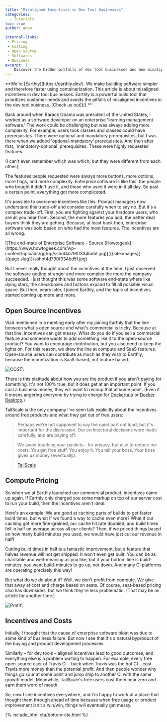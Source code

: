 ```yaml
---
title: "Misaligned Incentives in Dev Tool Businesses"
categories:
  - Tutorials
toc: true
author: Adam

internal-links:
 - Pricing
 - Costing
 - Open Source
 - Softwares
 - Business 
excerpt: |
    Discover the hidden pitfalls of dev tool businesses and how misaligned incentives can lead to bloated software and unsatisfied users. Learn how Earthly tackles these challenges and prioritizes customer needs in this insightful article.
---
```

<!--sgpt-->**We're [Earthly](https://earthly.dev/). We make building software simpler and therefore faster using containerization. This article is about misaligned incentives in dev tool businesses. Earthly is a powerful build tool that prioritizes customer needs and avoids the pitfalls of misaligned incentives in the dev tool business. [Check us out](/).**

<!-- markdownlint-disable MD028 -->
Back around when Barack Obama was president of the United States, I worked as a software developer on an enterprise 'learning management software.' The work could be challenging but was always adding more complexity. For example, users took classes and classes could have prerequisites. There were optional and mandatory prerequisites, but I was there when we added 'optional-mandatory' prerequisites. And then after that, 'mandatory-optional' prerequisites. These were highly requested features.

(I can't even remember which was which, but they were different from each other.)

The features people requested were always more buttons, more options, more flags, and more complexity. Enterprise software is like this: the people who bought it didn't use it, and those who used it were in it all day. So past a certain point, everything got more complicated.

It's possible to overcome incentives like this. Product managers now understand this trade-off and consider carefully when to say no. But it's a complex trade-off. First, you are fighting against your hardcore users, who are all you hear from. Second, the more features you add, the better deal buyers think they are getting. Because, at least back then, enterprise software was sold based on who had the most features. The incentives are all wrong.

<div class="wide">
![The end-state of Enterprise Software - Source [Howtogeek](https://www.howtogeek.com/wp-content/uploads/gg/up/sshot4d790f334bd5f.jpg)]({{site.images}}{{page.slug}}/sshot4d790f334bd5f.jpg)
</div>

But I never really thought about the incentives at the time. I just observed the software getting stranger and more complex the more the company succeeded. I just thought this was some software end-state where like dying stars, the checkboxes and buttons expand to fill all possible visual space. But then, years later, I joined Earthly, and the topic of incentives started coming up more and more.

## Open Source Incentives

Vlad mentioned in a meeting early after my joining Earthly that the line between what's open source and what's commercial is tricky. Because at that line, incentives can get messy. What do you do if you sell a commercial feature and someone wants to add something like it to the open-source product? You want to encourage contribution, but you also need to keep the lights on. For this reason, we drew the line at compute and SaaS features. Open-source users can contribute as much as they wish to Earthly, because the monetization is SaaS-based, not feature based.

![COST]({{site.images}}{{page.slug}}/cost.png)\

There is this platitude about how you are the product if you aren't paying for something. It's not 100% true, but it does get at an important point. If you cost a business money, they will want to recoup that at some point. (Even if it means angering everyone by trying to charge for [Dockerhub](https://www.theregister.com/2023/03/17/docker_free_teams_plan/) or [Docker Desktop](https://www.theregister.com/2021/08/31/docker_desktop_no_longer_free/).)

TailScale is the only company I've seen talk explicitly about the incentives around free products and what they get out of free users:

> Perhaps we're not supposed to say the quiet part out loud, but it's important for the discussion. Our architectural decisions were made carefully, and are paying off.
>
> We avoid touching your packets—for privacy, but also to reduce our costs.
> You get free stuff. You enjoy it. You tell your boss. Your boss gives us money (eventually).
>
> [TailScale](https://tailscale.com/blog/free-plan/)

## Compute Pricing

So when we at Earthly launched our commercial product, incentives came up again. If Earthly only charged you some markup on top of our server cost to run your build, then the incentives aren't ideal.

Here's an example: We are good at caching parts of builds to get faster build times, but what if we found a way to cache even more? What if our caching got more fine-grained, our cache hit rate doubled, and build times fell in half on average across all our clients? Then, if we priced things based on how many build minutes you used, we would have just cut our revenue in half!

Cutting build times in half is a fantastic improvement, but a feature that halves revenue will not get shipped. It won't even get built. You can be as charitable and well-meaning as you like, but if your bottom line is build-minutes, you want build-minutes to go up, not down. And many CI platforms are operating precisely this way!

But what do we do about it? Well, we don't profit from compute. We give that away at cost and charge based on seats. Of course, seat-based pricing also has downsides, but we think they're less problematic. (That may be an article for another time.)

![Profit]({{site.images}}{{page.slug}}/profit.png)\

## Incentives and Costs

Initially, I thought that the cause of enterprise software bloat was due to some kind of business failure. But now I see that it's a natural byproduct of the buying and product development processes.

Similarly – for dev tools – aligned incentives lead to good outcomes, and everything else is a problem waiting to happen. For example, every free open-source user of Travis CI – back when Travis was the hot CI – cost Travis more money than the potential profit. And then people wonder why things go sour at some point and jump ship to another CI with the same growth model. Meanwhile, TailScale's free users cost them near zero and earn them word of mouth.

So, now I see incentives everywhere, and I'm happy to work at a place that thought them through ahead of time because when free usage or product improvement isn't a win/win, things will eventually get messy.

{% include_html cta/bottom-cta.html %}